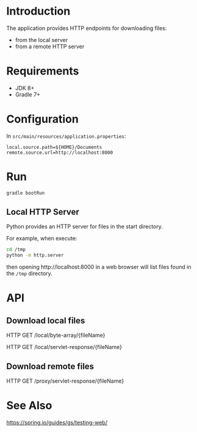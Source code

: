 # Introduction

The application provides HTTP endpoints for downloading files:

* from the local server
* from a remote HTTP server


# Requirements

* JDK 8+
* Gradle 7+


# Configuration

In `src/main/resources/application.properties`:

```
local.source.path=${HOME}/Documents
remote.source.url=http://localhost:8000
```

# Run

```bash
gradle bootRun
```

## Local HTTP Server

Python provides an HTTP server for files in the start directory.

For example, when execute:

```bash
cd /tmp
python -m http.server
```

then opening http://localhost:8000 in a web browser will list files found in the `/tmp` directory.


# API

## Download local files

HTTP GET /local/byte-array/{fileName}

HTTP GET /local/servlet-response/{fileName}


## Download remote files

HTTP GET /proxy/servlet-response/{fileName}


# See Also

https://spring.io/guides/gs/testing-web/
